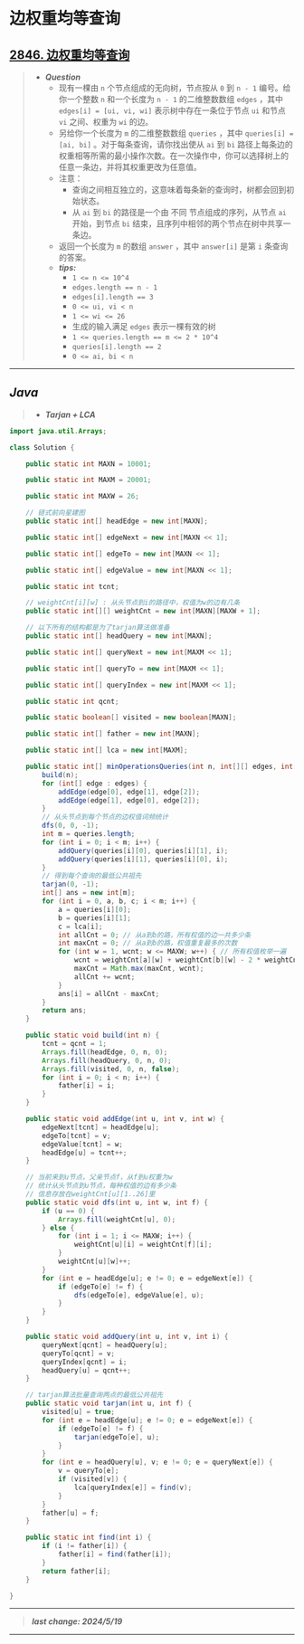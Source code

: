 # 边权重均等查询

## [2846. 边权重均等查询](https://leetcode.cn/problems/minimum-edge-weight-equilibrium-queries-in-a-tree/)

> - ***Question***
>   - 现有一棵由 `n` 个节点组成的无向树，节点按从 `0` 到 `n - 1` 编号。给你一个整数 `n` 和一个长度为 `n - 1` 的二维整数数组 `edges` ，其中 `edges[i] = [ui, vi, wi]` 表示树中存在一条位于节点 `ui` 和节点 `vi` 之间、权重为 `wi` 的边。
>   - 另给你一个长度为 `m` 的二维整数数组 `queries` ，其中 `queries[i] = [ai, bi]` 。对于每条查询，请你找出使从 `ai` 到 `bi` 路径上每条边的权重相等所需的最小操作次数。在一次操作中，你可以选择树上的任意一条边，并将其权重更改为任意值。
>   - 注意：
>     - 查询之间相互独立的，这意味着每条新的查询时，树都会回到初始状态。
>     - 从 `ai` 到 `bi` 的路径是一个由 不同 节点组成的序列，从节点 `ai` 开始，到节点 `bi` 结束，且序列中相邻的两个节点在树中共享一条边。
>   - 返回一个长度为 `m` 的数组 `answer` ，其中 `answer[i]` 是第 `i` 条查询的答案。
>   - ***tips:***
>     - `1 <= n <= 10^4`
>     - `edges.length == n - 1`
>     - `edges[i].length == 3`
>     - `0 <= ui, vi < n`
>     - `1 <= wi <= 26`
>     - 生成的输入满足 `edges` 表示一棵有效的树
>     - `1 <= queries.length == m <= 2 * 10^4`
>     - `queries[i].length == 2`
>     - `0 <= ai, bi < n`

---

## *Java*

> - ***Tarjan + LCA***

```java
import java.util.Arrays;

class Solution {

    public static int MAXN = 10001;

    public static int MAXM = 20001;

    public static int MAXW = 26;

    // 链式前向星建图
    public static int[] headEdge = new int[MAXN];

    public static int[] edgeNext = new int[MAXN << 1];

    public static int[] edgeTo = new int[MAXN << 1];

    public static int[] edgeValue = new int[MAXN << 1];

    public static int tcnt;

    // weightCnt[i][w] : 从头节点到i的路径中，权值为w的边有几条
    public static int[][] weightCnt = new int[MAXN][MAXW + 1];

    // 以下所有的结构都是为了tarjan算法做准备
    public static int[] headQuery = new int[MAXN];

    public static int[] queryNext = new int[MAXM << 1];

    public static int[] queryTo = new int[MAXM << 1];

    public static int[] queryIndex = new int[MAXM << 1];

    public static int qcnt;

    public static boolean[] visited = new boolean[MAXN];

    public static int[] father = new int[MAXN];

    public static int[] lca = new int[MAXM];

    public static int[] minOperationsQueries(int n, int[][] edges, int[][] queries) {
        build(n);
        for (int[] edge : edges) {
            addEdge(edge[0], edge[1], edge[2]);
            addEdge(edge[1], edge[0], edge[2]);
        }
        // 从头节点到每个节点的边权值词频统计
        dfs(0, 0, -1);
        int m = queries.length;
        for (int i = 0; i < m; i++) {
            addQuery(queries[i][0], queries[i][1], i);
            addQuery(queries[i][1], queries[i][0], i);
        }
        // 得到每个查询的最低公共祖先
        tarjan(0, -1);
        int[] ans = new int[m];
        for (int i = 0, a, b, c; i < m; i++) {
            a = queries[i][0];
            b = queries[i][1];
            c = lca[i];
            int allCnt = 0; // 从a到b的路，所有权值的边一共多少条
            int maxCnt = 0; // 从a到b的路，权值重复最多的次数
            for (int w = 1, wcnt; w <= MAXW; w++) { // 所有权值枚举一遍
                wcnt = weightCnt[a][w] + weightCnt[b][w] - 2 * weightCnt[c][w];
                maxCnt = Math.max(maxCnt, wcnt);
                allCnt += wcnt;
            }
            ans[i] = allCnt - maxCnt;
        }
        return ans;
    }

    public static void build(int n) {
        tcnt = qcnt = 1;
        Arrays.fill(headEdge, 0, n, 0);
        Arrays.fill(headQuery, 0, n, 0);
        Arrays.fill(visited, 0, n, false);
        for (int i = 0; i < n; i++) {
            father[i] = i;
        }
    }

    public static void addEdge(int u, int v, int w) {
        edgeNext[tcnt] = headEdge[u];
        edgeTo[tcnt] = v;
        edgeValue[tcnt] = w;
        headEdge[u] = tcnt++;
    }

    // 当前来到u节点，父亲节点f，从f到u权重为w
    // 统计从头节点到u节点，每种权值的边有多少条
    // 信息存放在weightCnt[u][1..26]里
    public static void dfs(int u, int w, int f) {
        if (u == 0) {
            Arrays.fill(weightCnt[u], 0);
        } else {
            for (int i = 1; i <= MAXW; i++) {
                weightCnt[u][i] = weightCnt[f][i];
            }
            weightCnt[u][w]++;
        }
        for (int e = headEdge[u]; e != 0; e = edgeNext[e]) {
            if (edgeTo[e] != f) {
                dfs(edgeTo[e], edgeValue[e], u);
            }
        }
    }

    public static void addQuery(int u, int v, int i) {
        queryNext[qcnt] = headQuery[u];
        queryTo[qcnt] = v;
        queryIndex[qcnt] = i;
        headQuery[u] = qcnt++;
    }

    // tarjan算法批量查询两点的最低公共祖先
    public static void tarjan(int u, int f) {
        visited[u] = true;
        for (int e = headEdge[u]; e != 0; e = edgeNext[e]) {
            if (edgeTo[e] != f) {
                tarjan(edgeTo[e], u);
            }
        }
        for (int e = headQuery[u], v; e != 0; e = queryNext[e]) {
            v = queryTo[e];
            if (visited[v]) {
                lca[queryIndex[e]] = find(v);
            }
        }
        father[u] = f;
    }

    public static int find(int i) {
        if (i != father[i]) {
            father[i] = find(father[i]);
        }
        return father[i];
    }

}
```

---

> ***last change: 2024/5/19***

---
